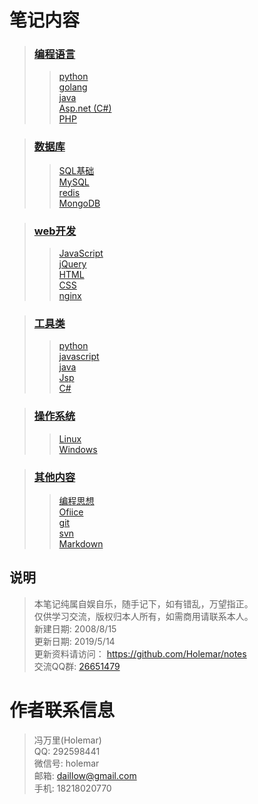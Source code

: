 # 笔记内容

> ### [编程语言](#)
>> [python](./01.Python/)  
>> [golang](./10.GO/)  
>> [java](./05.Java/)   
>> [Asp.net (C#)](./06.Asp.net/)  
>> [PHP](./08.PHP/)   

> ### [数据库](./02.Database/)
>> [SQL基础](./02.Database/1.SQL基础.sql/)  
>> [MySQL](./02.Database/MySQL.sql/)  
>> [redis](./02.Database/redis.sql/)  
>> [MongoDB](./02.Database/MongoDB.sql/)  

> ### [web开发](./03.Web/)
>> [JavaScript](./03.Web/JavaScript/)  
>> [jQuery](./03.Web/jQuery/)  
>> [HTML](./03.Web/HTML/)  
>> [CSS](./03.Web/CSS/)  
>> [nginx](./03.Web/nginx/)  

> ### [工具类](./_utils/)
>> [python](./_utils/python/libs_my/)  
>> [javascript](./_utils/js/)  
>> [java](./_utils/java/)  
>> [Jsp](./_utils/Jsp/)  
>> [C#](./_utils/c#/)  

> ### [操作系统](./07.System/)
>> [Linux](./07.System/Linux/)   
>> [Windows](./07.System/Windows/)    

> ### [其他内容](#)
>> [编程思想](./04.思想/)   
>> [Ofiice](./09.Ofiice/)    
>> [git](./99.Other/git.sh)    
>> [svn](./99.Other/svn.sh)    
>> [Markdown](./99.Other/Markdown.md)    


## 说明
> 本笔记纯属自娱自乐，随手记下，如有错乱，万望指正。  
> 仅供学习交流，版权归本人所有，如需商用请联系本人。  
> 新建日期: 2008/8/15  
> 更新日期: 2019/5/14  
> 更新资料请访问： <https://github.com/Holemar/notes>  
> 交流QQ群:  <a target="_blank" href="//shang.qq.com/wpa/qunwpa?idkey=43dfd5fdbfb6b15118a5b61f111c9d786862912b670df7735c7120269f5b3d8f">26651479</a>



# 作者联系信息
> 冯万里(Holemar)  
> QQ:   292598441  
> 微信号: holemar  
> 邮箱: <daillow@gmail.com>  
> 手机: 18218020770  


